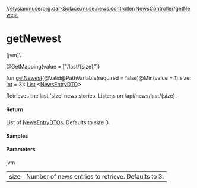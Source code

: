 //[elysianmuse](../../../index.md)/[org.darkSolace.muse.news.controller](../index.md)/[NewsController](index.md)/[getNewest](get-newest.md)

# getNewest

[jvm]\

@GetMapping(value = [&quot;/last/{size}&quot;])

fun [getNewest](get-newest.md)(@Valid@PathVariable(required = false)@Min(value = 1)
size: [Int](https://kotlinlang.org/api/latest/jvm/stdlib/kotlin/-int/index.html) =
3): [List](https://kotlinlang.org/api/latest/jvm/stdlib/kotlin.collections/-list/index.html)
&lt;[NewsEntryDTO](../../org.darkSolace.muse.news.model.dto/-news-entry-d-t-o/index.md)&gt;

Retrieves the last 'size' news stories. Listens on /api/news/last/{size}.

#### Return

List of [NewsEntryDTO](../../org.darkSolace.muse.news.model.dto/-news-entry-d-t-o/index.md)s. Defaults to size 3.

#### Samples

#### Parameters

jvm

|      |                                                    |
|------|----------------------------------------------------|
| size | Number of news entries to retrieve. Defaults to 3. |
